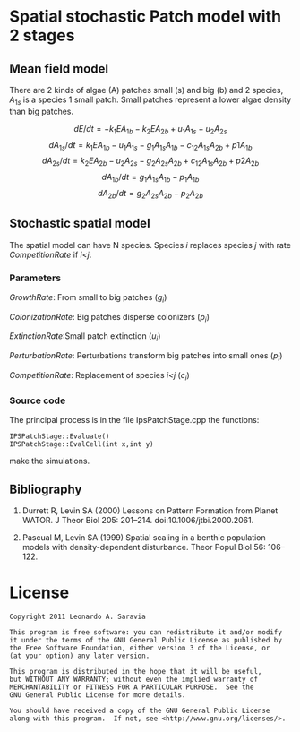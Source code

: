 
# Spatial stochastic Patch model with 2 stages

## Mean field model

There are 2 kinds of algae (A) patches small (s) and big (b) and 2 species, $A_{1s}$ is a species 1 small patch. Small patches represent a lower algae density than big patches.

$$dE/dt = -k_1 E A_{1b} - k_2 E A_{2b} + u_1 A_{1s} + u_2 A_{2s}$$
$$dA_{1s}/dt = k_1 E A_{1b} - u_1 A_{1s} - g_1 A_{1s} A_{1b} - c_{12} A_{1s} A_{2b} + p1 A_{1b}$$
$$dA_{2s}/dt = k_2 E A_{2b} - u_2 A_{2s} - g_2 A_{2s} A_{2b} + c_{12} A_{1s} A_{2b} + p2 A_{2b}$$
$$dA_{1b}/dt = g_1 A_{1s} A_{1b} - p_1 A_{1b}$$
$$dA_{2b}/dt = g_2 A_{2s} A_{2b} - p_2 A_{2b}$$

## Stochastic spatial model

The spatial model can have N species. Species *i* replaces species *j* with rate *CompetitionRate* if *i<j*.

### Parameters

*GrowthRate*: From small to big patches ($g_{i}$)

*ColonizationRate*: Big patches disperse colonizers ($p_{i}$)

*ExtinctionRate*:Small patch extinction ($u_{i}$)

*PerturbationRate*: Perturbations transform big patches into small ones ($p_{i}$)

*CompetitionRate*: Replacement of species *i<j*  ($c_{i}$)

### Source code

The principal process is in the file IpsPatchStage.cpp the functions:

    IPSPatchStage::Evaluate()
    IPSPatchStage::EvalCell(int x,int y)

make the simulations.


## Bibliography


1. Durrett R, Levin SA (2000) Lessons on Pattern Formation from Planet WATOR. J Theor Biol 205: 201–214. doi:10.1006/jtbi.2000.2061.

1. Pascual M, Levin SA (1999) Spatial scaling in a benthic population models with density-dependent disturbance. Theor Popul Biol 56: 106–122.


License
=======

	Copyright 2011 Leonardo A. Saravia
 
    This program is free software: you can redistribute it and/or modify
    it under the terms of the GNU General Public License as published by
    the Free Software Foundation, either version 3 of the License, or
    (at your option) any later version.

    This program is distributed in the hope that it will be useful,
    but WITHOUT ANY WARRANTY; without even the implied warranty of
    MERCHANTABILITY or FITNESS FOR A PARTICULAR PURPOSE.  See the
    GNU General Public License for more details.

    You should have received a copy of the GNU General Public License
    along with this program.  If not, see <http://www.gnu.org/licenses/>.
 
